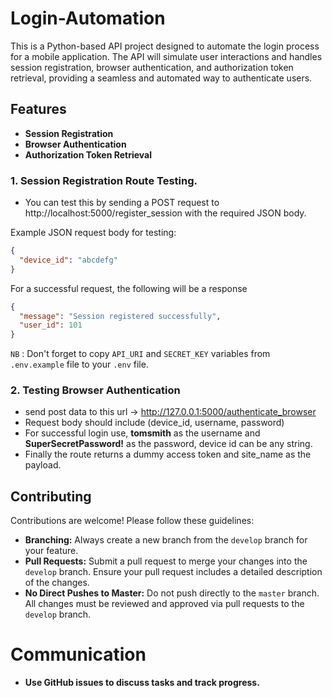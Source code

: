 # Login-Automation

This is a Python-based API project designed to automate the login process for a mobile application. The API will simulate user interactions and handles session registration, browser authentication, and authorization token retrieval, providing a seamless and automated way to authenticate users.

## Features

- **Session Registration**
- **Browser Authentication**
- **Authorization Token Retrieval**

### 1. Session Registration Route Testing.

- You can test this by sending a POST request to http://localhost:5000/register_session with the required JSON body.

Example JSON request body for testing:

```json
{
  "device_id": "abcdefg"
}
```

For a successful request, the following will be a response

```json
{
  "message": "Session registered successfully",
  "user_id": 101
}
```

`NB` : Don't forget to copy `API_URI` and `SECRET_KEY` variables from `.env.example` file to your `.env` file.

### 2. Testing Browser Authentication

- send post data to this url -> http://127.0.0.1:5000/authenticate_browser
- Request body should include (device_id, username, password)
- For successful login use, **tomsmith** as the username and **SuperSecretPassword!** as the password, device id can be any string.
- Finally the route returns a dummy access token and site_name as the payload.

## Contributing

Contributions are welcome! Please follow these guidelines:

- **Branching:** Always create a new branch from the `develop` branch for your feature.
- **Pull Requests:** Submit a pull request to merge your changes into the `develop` branch. Ensure your pull request includes a detailed description of the changes.
- **No Direct Pushes to Master:** Do not push directly to the `master` branch. All changes must be reviewed and approved via pull requests to the `develop` branch.

# Communication

- **Use GitHub issues to discuss tasks and track progress.**